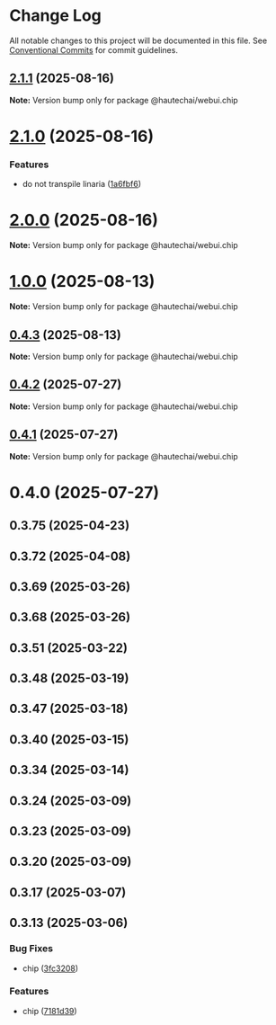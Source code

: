 # Change Log

All notable changes to this project will be documented in this file.
See [Conventional Commits](https://conventionalcommits.org) for commit guidelines.

## [2.1.1](https://github.com/HautechAI/webui/compare/@hautechai/webui.chip@2.1.0...@hautechai/webui.chip@2.1.1) (2025-08-16)

**Note:** Version bump only for package @hautechai/webui.chip

# [2.1.0](https://github.com/HautechAI/webui/compare/@hautechai/webui.chip@1.0.0...@hautechai/webui.chip@2.1.0) (2025-08-16)

### Features

- do not transpile linaria ([1a6fbf6](https://github.com/HautechAI/webui/commit/1a6fbf6353a0e5028040006b5045170cf83f1ba0))

# [2.0.0](https://github.com/HautechAI/webui/compare/@hautechai/webui.chip@1.0.0...@hautechai/webui.chip@2.0.0) (2025-08-16)

**Note:** Version bump only for package @hautechai/webui.chip

# [1.0.0](https://github.com/HautechAI/webui/compare/@hautechai/webui.chip@0.4.3...@hautechai/webui.chip@1.0.0) (2025-08-13)

**Note:** Version bump only for package @hautechai/webui.chip

## [0.4.3](https://github.com/HautechAI/webui/compare/@hautechai/webui.chip@0.4.2...@hautechai/webui.chip@0.4.3) (2025-08-13)

**Note:** Version bump only for package @hautechai/webui.chip

## [0.4.2](https://github.com/HautechAI/webui/compare/@hautechai/webui.chip@0.4.1...@hautechai/webui.chip@0.4.2) (2025-07-27)

**Note:** Version bump only for package @hautechai/webui.chip

## [0.4.1](https://github.com/HautechAI/webui/compare/@hautechai/webui.chip@0.4.0...@hautechai/webui.chip@0.4.1) (2025-07-27)

**Note:** Version bump only for package @hautechai/webui.chip

# 0.4.0 (2025-07-27)

## 0.3.75 (2025-04-23)

## 0.3.72 (2025-04-08)

## 0.3.69 (2025-03-26)

## 0.3.68 (2025-03-26)

## 0.3.51 (2025-03-22)

## 0.3.48 (2025-03-19)

## 0.3.47 (2025-03-18)

## 0.3.40 (2025-03-15)

## 0.3.34 (2025-03-14)

## 0.3.24 (2025-03-09)

## 0.3.23 (2025-03-09)

## 0.3.20 (2025-03-09)

## 0.3.17 (2025-03-07)

## 0.3.13 (2025-03-06)

### Bug Fixes

- chip ([3fc3208](https://github.com/HautechAI/webui/commit/3fc32088cd2854c6f67625926af97d178634cd0d))

### Features

- chip ([7181d39](https://github.com/HautechAI/webui/commit/7181d39ce71adef53e222d5b5de6191acdba5558))
